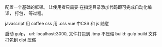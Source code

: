 配置一个基础的框架。
让使用者只需要 在指定目录添加代码即可完成自动化编译， 打包， 等过程。

javascript 用 coffee
css 用 .css
vue 中CSS 和 js 随意

启动 gulp，  url: localhost:3000, 文件打包到 .tmp 不压缩
build: gulp build 文件打包到 dist 压缩
